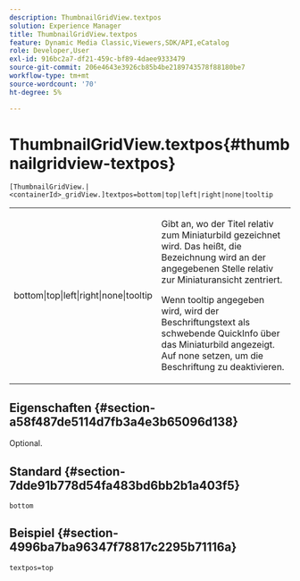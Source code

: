 ```yaml
---
description: ThumbnailGridView.textpos
solution: Experience Manager
title: ThumbnailGridView.textpos
feature: Dynamic Media Classic,Viewers,SDK/API,eCatalog
role: Developer,User
exl-id: 916bc2a7-df21-459c-bf89-4daee9333479
source-git-commit: 206e4643e3926cb85b4be2189743578f88180be7
workflow-type: tm+mt
source-wordcount: '70'
ht-degree: 5%

---
```


# ThumbnailGridView.textpos{#thumbnailgridview-textpos}

`[ThumbnailGridView.|<containerId>_gridView.]textpos=bottom|top|left|right|none|tooltip`

<table id="table_1BEBE260769B4A0C9E9F5016D2FA68A0"> 
 <tbody> 
  <tr> 
   <td> <p> <span class="codeph"> bottom|top|left|right|none|tooltip</span> </p> </td> 
   <td> <p> Gibt an, wo der Titel relativ zum Miniaturbild gezeichnet wird. Das heißt, die Bezeichnung wird an der angegebenen Stelle relativ zur Miniaturansicht zentriert. </p> <p>Wenn <span class="codeph"> tooltip</span> angegeben wird, wird der Beschriftungstext als schwebende QuickInfo über das Miniaturbild angezeigt. Auf <span class="codeph"> none</span> setzen, um die Beschriftung zu deaktivieren. </p> </td> 
  </tr> 
 </tbody> 
</table>

## Eigenschaften {#section-a58f487de5114d7fb3a4e3b65096d138}

Optional.

## Standard {#section-7dde91b778d54fa483bd6bb2b1a403f5}

`bottom`

## Beispiel {#section-4996ba7ba96347f78817c2295b71116a}

`textpos=top`
